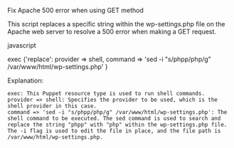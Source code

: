 Fix Apache 500 error when using GET method

This script replaces a specific string within the wp-settings.php file on the Apache web server to resolve a 500 error when making a GET request.

javascript

exec {'replace':
  provider => shell,
  command  => 'sed -i "s/phpp/php/g" /var/www/html/wp-settings.php'
}

Explanation:

    exec: This Puppet resource type is used to run shell commands.
    provider => shell: Specifies the provider to be used, which is the shell provider in this case.
    command => 'sed -i "s/phpp/php/g" /var/www/html/wp-settings.php': The shell command to be executed. The sed command is used to search and replace the string "phpp" with "php" within the wp-settings.php file. The -i flag is used to edit the file in place, and the file path is /var/www/html/wp-settings.php.
